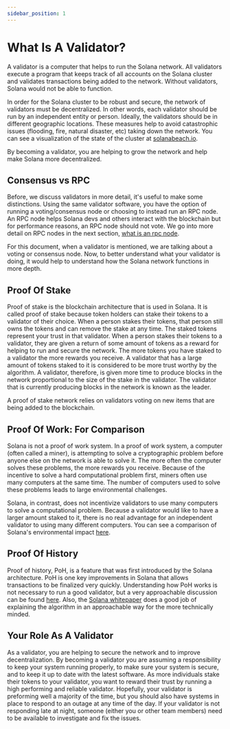 ```yaml
---
sidebar_position: 1
---
```


# What Is A Validator?

A validator is a computer that helps to run the
Solana network.  All validators execute a program that keeps track of all accounts on the Solana cluster and validates transactions being added to the network.  Without validators, Solana would not be able to function.

In order for the Solana cluster to be robust and secure, the network of validators must be decentralized. In other words, each validator should be run by an independent entity or person. Ideally, the validators should be in different geographic locations.  These measures help to avoid catastrophic issues (flooding, fire, natural disaster, etc) taking down the network.  You can see a visualization of the state of the cluster at [solanabeach.io](https://solanabeach.io/).

By becoming a validator, you are helping to grow the network and help make Solana more decentralized.

## Consensus vs RPC

Before, we discuss validators in more detail, it's useful to make some distinctions. Using the same validator software, you have the option of running a voting/consensus node or choosing to instead run an RPC node.  An RPC node helps Solana devs and others interact with the blockchain but for performance reasons, an RPC node should not vote.  We go into more detail on RPC nodes in the next section, [what is an rpc node](/docs/solana-introduction/what-is-an-rpc-node).

For this document, when a validator is mentioned, we are talking about a voting or consensus node. Now, to better understand what your validator is doing, it would help to understand how the Solana network functions in more depth.

## Proof Of Stake

Proof of stake is the blockchain architecture that is used in Solana.  It is called proof of stake because token holders can stake their tokens to a validator of their choice. When a person stakes their tokens, that person still owns the tokens and can remove the stake at any time.  The staked tokens represent your trust in that validator.  When a person stakes their tokens to a validator, they are given a return of some amount of tokens as a reward for helping to run and secure the network.  The more tokens you have staked to a validator the more rewards you receive.  A validator that has a large amount of tokens staked to it is considered to be more trust worthy by the algorithm.  A validator, therefore, is given more time to produce blocks in the network proportional to the size of the stake in the validator.  The validator that is currently producing blocks in the network is known as the leader.

A proof of stake network relies on validators voting on new items that are being added to the blockchain.

## Proof Of Work: For Comparison

Solana is not a proof of work system.  In a proof of work system, a computer (often called a miner), is attempting to solve a cryptographic problem before anyone else on the network is able to solve it.  The more often the computer solves these problems, the more rewards you receive. Because of the incentive to solve a hard computational problem first, miners often use many computers at the same time.  The number of computers used to solve these problems leads to large environmental challenges.

Solana, in contrast, does not incentivize validators to use many computers to solve a computational problem. Because a validator would like to have a larger amount staked to it, there is no real advantage for an independent validator to using many different computers.  You can see a comparison of Solana's environmental impact [here](https://solana.com/news/solana-energy-usage-report-november-2021).

## Proof Of History

Proof of history, PoH, is a feature that was first introduced by the Solana architecture.  PoH is one key improvements in Solana that allows transactions to be finalized very quickly.  Understanding how PoH works is not necessary to run a good validator, but a very approachable discussion can be found [here](https://medium.com/solana-labs/proof-of-history-explained-by-a-water-clock-e682183417b8).  Also, the [Solana whitepaper](https://solana.com/solana-whitepaper.pdf) does a good job of explaining the algorithm in an approachable way for the more technically minded.

## Your Role As A Validator

As a validator, you are helping to secure the network and to improve decentralization.  By becoming a validator you are assuming a responsibility to keep your system running properly, to make sure your system is secure, and to keep it up to date with the latest software.  As more individuals stake their tokens to your validator, you want to reward their trust by running a high performing and reliable validator.  Hopefully, your validator is preforming well a majority of the time, but you should also have systems in place to respond to an outage at any time of the day. If your validator is not responding late at night, someone (either you or other team members) need to be available to investigate and fix the issues.
